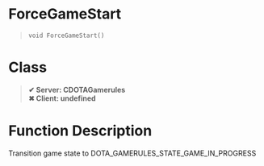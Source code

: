 # ForceGameStart
> `void ForceGameStart()`
# Class
> __✔ Server: CDOTAGamerules__  
> __✖ Client: undefined__  
# Function Description
Transition game state to DOTA_GAMERULES_STATE_GAME_IN_PROGRESS
